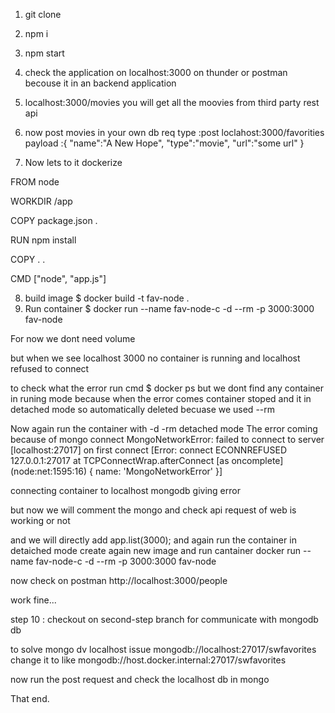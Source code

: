 1. git clone
2. npm i
3. npm start
4. check the application on localhost:3000 on thunder or postman becouse it in an backend application
5. localhost:3000/movies 
 you will get all the moovies from third party rest api
6. now post movies in your own db 
        req type :post 
        loclahost:3000/favorities
        payload :{
            "name":"A New Hope",
            "type":"movie",
            "url":"some url"
        } 

7. Now lets to it dockerize

FROM node

WORKDIR /app

COPY package.json .

RUN npm install

COPY . .

CMD ["node", "app.js"]

8. build image
    $ docker build -t fav-node .
9. Run container
    $ docker run --name fav-node-c -d --rm -p 3000:3000 fav-node

For now we dont need volume 

but when we see localhost 3000 no container is running and localhost refused to connect

to check what the error run cmd
$ docker ps
but we dont find any container in runing mode because when the error comes container stoped and it in detached mode so automatically deleted becuase we used --rm 

Now again run the container with -d -rm detached mode 
The error coming because of mongo connect
MongoNetworkError: failed to connect to server [localhost:27017] on first connect [Error: connect ECONNREFUSED 127.0.0.1:27017
    at TCPConnectWrap.afterConnect [as oncomplete] (node:net:1595:16) {
  name: 'MongoNetworkError'
}]

connecting container to localhost mongodb giving error 

but now we will comment the mongo and check api request of web is working or not
 
  and we will directly add app.list(3000);
  and again run the container in detaiched mode
  create again new image and run cantainer
  docker run --name fav-node-c -d  --rm -p 3000:3000 fav-node

  now check on postman
  http://localhost:3000/people 

  work fine...

step 10 : checkout on second-step branch for communicate with mongodb db

to solve mongo dv localhost issue
mongodb://localhost:27017/swfavorites change it to like
mongodb://host.docker.internal:27017/swfavorites

now run the post request and check the localhost db in mongo

That end.

